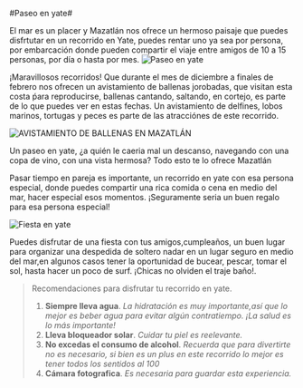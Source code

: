 #Paseo en yate#

El mar es un placer y  Mazatlán nos ofrece un hermoso paisaje 
que puedes disfrtutar en un recorrido en Yate, puedes rentar uno ya sea por persona, por embarcación donde pueden
compartir el viaje entre amigos de 10 a 15 personas, por día o hasta por mes.
![Paseo en yate](https://static.wixstatic.com/media/a4be78_ce58ad02c2854e75bdf0b277ab858c32~mv2.jpg)


¡Maravillosos recorridos! Que durante  el mes de diciembre a finales de febrero nos ofrecen un avistamiento de ballenas jorobadas,
que visitan esta costa ṕara reproducirse, ballenas cantando, saltando, en cortejo, es parte de lo que puedes ver en estas fechas.
Un avistamiento de delfines, lobos marinos, tortugas y peces es parte de las atracciónes de este recorrido.

![AVISTAMIENTO DE BALLENAS EN MAZATLÁN](http://www.playasmexico.com.mx/IMG/arton5972.jpg)


Un paseo en yate, ¿a quién le caeria mal un descanso, navegando con una copa de vino, con una vista hermosa?  Todo esto te lo 
ofrece Mazatlán

Pasar tiempo en pareja es importante, un recorrido en yate con esa persona especial, donde puedes compartir una rica comida o 
cena en medio del mar, hacer especial esos momentos. ¡Seguramente seria un buen regalo para esa persona especial!

![Fiesta en yate](https://static.wixstatic.com/media/a4be78_ce58ad02c2854e75bdf0b277ab858c32~mv2.jpg)

Puedes disfrutar de una fiesta con tus amigos,cumpleaños, un buen lugar para organizar una despedida  de soltero
nadar en un lugar seguro en medio del mar,en algunos casos tener la oportunidad de bucear, pescar, tomar el sol, hasta hacer
un poco de surf. ¡Chicas no olviden el traje baño!.

> Recomendaciones para disfrutar tu recorrido en yate.
> 1. **Siempre lleva agua**. *La hidratación es muy importante,así que lo mejor es beber agua para evitar algún contratiempo. ¡La salud es lo más importante!*
> 2. **Lleva bloqueador solar**. *Cuidar tu piel es reelevante.*
> 3. **No excedas el consumo de alcohol**. *Recuerda que para divertirte no es necesario, si bien es un plus en este recorrido lo mejor es tener todos los sentidos al 100*
> 4. **Cámara fotografica**. *Es necesaria para guardar esta experiencia.*
